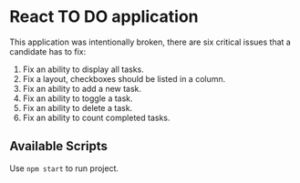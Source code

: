 # React TO DO application

This application was intentionally broken, there are six critical issues that a candidate has to fix:

1. Fix an ability to display all tasks.
2. Fix a layout, checkboxes should be listed in a column.
3. Fix an ability to add a new task.
4. Fix an ability to toggle a task.
5. Fix an ability to delete a task.
6. Fix an ability to count completed tasks.

## Available Scripts

Use `npm start` to run project.
